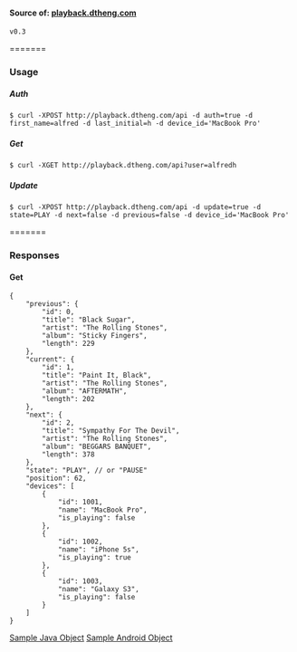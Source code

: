 #### Source of: [playback.dtheng.com](http://playback.dtheng.com)

`v0.3`

=======

### Usage

##### Auth

```
$ curl -XPOST http://playback.dtheng.com/api -d auth=true -d first_name=alfred -d last_initial=h -d device_id='MacBook Pro'
```

##### Get

```
$ curl -XGET http://playback.dtheng.com/api?user=alfredh
```

##### Update

```
$ curl -XPOST http://playback.dtheng.com/api -d update=true -d state=PLAY -d next=false -d previous=false -d device_id='MacBook Pro'
```


=======

### Responses

#### Get

```
{
    "previous": {
        "id": 0,
        "title": "Black Sugar",
        "artist": "The Rolling Stones",
        "album": "Sticky Fingers",
        "length": 229
    },
    "current": {
        "id": 1,
        "title": "Paint It, Black",
        "artist": "The Rolling Stones",
        "album": "AFTERMATH",
        "length": 202
    },
    "next": {
        "id": 2,
        "title": "Sympathy For The Devil",
        "artist": "The Rolling Stones",
        "album": "BEGGARS BANQUET",
        "length": 378
    },
    "state": "PLAY", // or "PAUSE"
    "position": 62,
    "devices": [
        {
            "id": 1001,
            "name": "MacBook Pro",
            "is_playing": false
        },
        {
            "id": 1002,
            "name": "iPhone 5s",
            "is_playing": true
        },
        {
            "id": 1003,
            "name": "Galaxy S3",
            "is_playing": false
        }
    ]
}
```
[Sample Java Object](web/src/main/java/com/dtheng/playback/model/Response.java)
[Sample Android Object](android/spela/app/src/main/java/com/dtheng/playback/spela/model/Response.java)